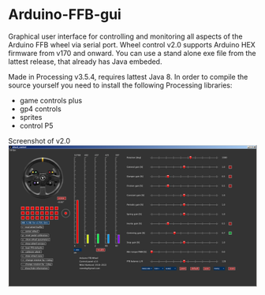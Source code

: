 # Arduino-FFB-gui
Graphical user interface for controlling and monitoring all aspects of the Arduino FFB wheel via serial port. Wheel control v2.0 supports Arduino HEX firmware from v170 and onward. You can use a stand alone exe file from the lattest release, that already has Java embeded.

Made in Processing v3.5.4, requires lattest Java 8. In order to compile the source yourself you need to install the following Processing libraries:
- game controls plus
- gp4 controls
- sprites
- control P5

Screenshot of v2.0
![plot](./data/Wheel_control_v2_0.png)
